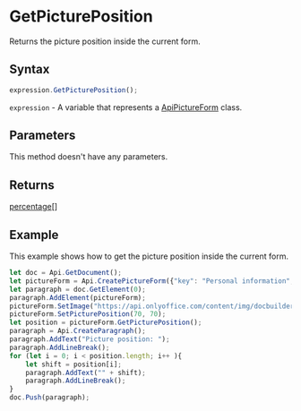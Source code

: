 # GetPicturePosition

Returns the picture position inside the current form.

## Syntax

```javascript
expression.GetPicturePosition();
```

`expression` - A variable that represents a [ApiPictureForm](../ApiPictureForm.md) class.

## Parameters

This method doesn't have any parameters.

## Returns

[percentage](../../Enumeration/percentage.md)[]

## Example

This example shows how to get the picture position inside the current form.

```javascript editor-docx
let doc = Api.GetDocument();
let pictureForm = Api.CreatePictureForm({"key": "Personal information", "tip": "Upload your photo", "required": true, "placeholder": "Photo", "scaleFlag": "tooBig", "lockAspectRatio": true, "respectBorders": false});
let paragraph = doc.GetElement(0);
paragraph.AddElement(pictureForm);
pictureForm.SetImage("https://api.onlyoffice.com/content/img/docbuilder/examples/user-profile.png");
pictureForm.SetPicturePosition(70, 70);
let position = pictureForm.GetPicturePosition();
paragraph = Api.CreateParagraph();
paragraph.AddText("Picture position: ");
paragraph.AddLineBreak();
for (let i = 0; i < position.length; i++ ){
	let shift = position[i];
	paragraph.AddText("" + shift);
	paragraph.AddLineBreak();
}
doc.Push(paragraph);
```

